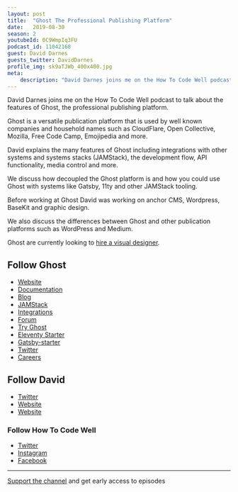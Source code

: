 ```yaml
---
layout: post
title:  "Ghost The Professional Publishing Platform"
date:   2019-08-30
season: 2
youtubeId: 0C9WmpIq3FU
podcast_id: 11042168
guest: David Darnes
guests_twitter: DavidDarnes
profile_img: sk9aTJWb_400x400.jpg
meta:
    description: "David Darnes joins me on the How To Code Well podcast to talk about Ghost the professional publishing platform"
---
```


David Darnes joins me on the How To Code Well podcast to talk about the features of Ghost, the professional publishing platform.

Ghost is a versatile publication platform that is used by well known companies and household names such as CloudFlare, Open Collective, Mozilla, Free Code Camp, Emojipedia and more.

David explains the many features of Ghost including integrations with other systems and systems stacks (JAMStack), the development flow, API functionality, media control and more.

We discuss how decoupled the Ghost platform is and how you could use Ghost with systems like Gatsby, 11ty and other JAMStack tooling.

Before working at Ghost David was working on anchor CMS, Wordpress, BaseKit and graphic design. 

We also discuss the differences between Ghost and other publication platforms such as WordPress and Medium.

Ghost are currently looking to [hire a visual designer](https://careers.ghost.org/visual-designer/en). 

## Follow Ghost

- [Website](https://ghost.org) 
- [Documentation](https://ghost.org/docs/) 
- [Blog](https://ghost.org/blog/)
- [JAMStack](https://ghost.org/blog/jamstack/) 
- [Integrations](https://ghost.org/integrations/) 
- [Forum](https://forum.ghost.org) 
- [Try Ghost](https://github.com/TryGhost/Ghost) 
- [Eleventy Starter](https://github.com/TryGhost/eleventy-starter-ghost) 
- [Gatsby-starter](https://github.com/TryGhost/gatsby-starter-ghost) 
- [Twitter](https://twitter.com/Ghost) 
- [Careers](https://careers.ghost.org) 

## Follow David

- [Twitter](https://twitter.com/DavidDarnes) 
- [Website](https://darn.es) 
- [Website](https://david.darn.es)

### Follow How To Code Well
- [Twitter](https://twitter.com/howtocodewell)
- [Instagram](http://instagram.com/howtocodewell/)
- [Facebook](http://facebook.com/howtocodewell/)

-------------------------------

[Support the channel](https://www.patreon.com/howToCodeWell) and get early access to episodes
